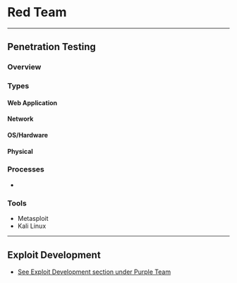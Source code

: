 
# Red Team 
***
## Penetration Testing
### Overview

### Types

#### Web Application
#### Network
#### OS/Hardware 
#### Physical

### Processes
-

### Tools
- Metasploit
- Kali Linux 

***
## Exploit Development
- [See Exploit Development section under Purple Team](purple-team.md)
